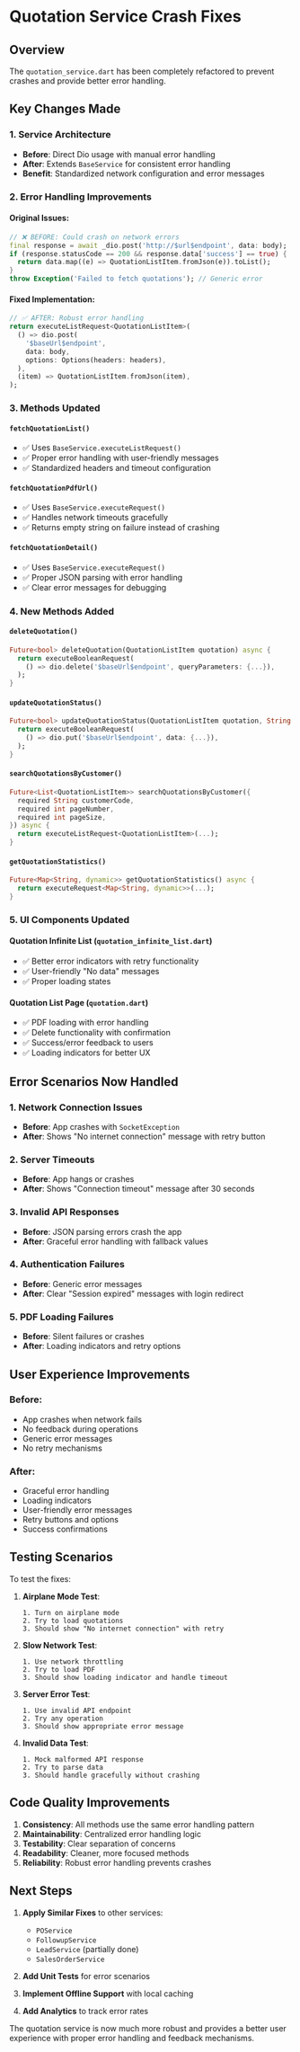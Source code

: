 # Quotation Service Crash Fixes

## Overview
The `quotation_service.dart` has been completely refactored to prevent crashes and provide better error handling.

## Key Changes Made

### 1. **Service Architecture**
- **Before**: Direct Dio usage with manual error handling
- **After**: Extends `BaseService` for consistent error handling
- **Benefit**: Standardized network configuration and error messages

### 2. **Error Handling Improvements**

#### Original Issues:
```dart
// ❌ BEFORE: Could crash on network errors
final response = await _dio.post('http://$url$endpoint', data: body);
if (response.statusCode == 200 && response.data['success'] == true) {
  return data.map((e) => QuotationListItem.fromJson(e)).toList();
}
throw Exception('Failed to fetch quotations'); // Generic error
```

#### Fixed Implementation:
```dart
// ✅ AFTER: Robust error handling
return executeListRequest<QuotationListItem>(
  () => dio.post(
    '$baseUrl$endpoint', 
    data: body,
    options: Options(headers: headers),
  ),
  (item) => QuotationListItem.fromJson(item),
);
```

### 3. **Methods Updated**

#### `fetchQuotationList()`
- ✅ Uses `BaseService.executeListRequest()`
- ✅ Proper error handling with user-friendly messages
- ✅ Standardized headers and timeout configuration

#### `fetchQuotationPdfUrl()`
- ✅ Uses `BaseService.executeRequest()`
- ✅ Handles network timeouts gracefully
- ✅ Returns empty string on failure instead of crashing

#### `fetchQuotationDetail()`
- ✅ Uses `BaseService.executeRequest()`
- ✅ Proper JSON parsing with error handling
- ✅ Clear error messages for debugging

### 4. **New Methods Added**

#### `deleteQuotation()`
```dart
Future<bool> deleteQuotation(QuotationListItem quotation) async {
  return executeBooleanRequest(
    () => dio.delete('$baseUrl$endpoint', queryParameters: {...}),
  );
}
```

#### `updateQuotationStatus()`
```dart
Future<bool> updateQuotationStatus(QuotationListItem quotation, String newStatus) async {
  return executeBooleanRequest(
    () => dio.put('$baseUrl$endpoint', data: {...}),
  );
}
```

#### `searchQuotationsByCustomer()`
```dart
Future<List<QuotationListItem>> searchQuotationsByCustomer({
  required String customerCode,
  required int pageNumber,
  required int pageSize,
}) async {
  return executeListRequest<QuotationListItem>(...);
}
```

#### `getQuotationStatistics()`
```dart
Future<Map<String, dynamic>> getQuotationStatistics() async {
  return executeRequest<Map<String, dynamic>>(...);
}
```

### 5. **UI Components Updated**

#### Quotation Infinite List (`quotation_infinite_list.dart`)
- ✅ Better error indicators with retry functionality
- ✅ User-friendly "No data" messages
- ✅ Proper loading states

#### Quotation List Page (`quotation.dart`)
- ✅ PDF loading with error handling
- ✅ Delete functionality with confirmation
- ✅ Success/error feedback to users
- ✅ Loading indicators for better UX

## Error Scenarios Now Handled

### 1. **Network Connection Issues**
- **Before**: App crashes with `SocketException`
- **After**: Shows "No internet connection" message with retry button

### 2. **Server Timeouts**
- **Before**: App hangs or crashes
- **After**: Shows "Connection timeout" message after 30 seconds

### 3. **Invalid API Responses**
- **Before**: JSON parsing errors crash the app
- **After**: Graceful error handling with fallback values

### 4. **Authentication Failures**
- **Before**: Generic error messages
- **After**: Clear "Session expired" messages with login redirect

### 5. **PDF Loading Failures**
- **Before**: Silent failures or crashes
- **After**: Loading indicators and retry options

## User Experience Improvements

### Before:
- App crashes when network fails
- No feedback during operations
- Generic error messages
- No retry mechanisms

### After:
- Graceful error handling
- Loading indicators
- User-friendly error messages
- Retry buttons and options
- Success confirmations

## Testing Scenarios

To test the fixes:

1. **Airplane Mode Test**:
   ```
   1. Turn on airplane mode
   2. Try to load quotations
   3. Should show "No internet connection" with retry
   ```

2. **Slow Network Test**:
   ```
   1. Use network throttling
   2. Try to load PDF
   3. Should show loading indicator and handle timeout
   ```

3. **Server Error Test**:
   ```
   1. Use invalid API endpoint
   2. Try any operation
   3. Should show appropriate error message
   ```

4. **Invalid Data Test**:
   ```
   1. Mock malformed API response
   2. Try to parse data
   3. Should handle gracefully without crashing
   ```

## Code Quality Improvements

1. **Consistency**: All methods use the same error handling pattern
2. **Maintainability**: Centralized error handling logic
3. **Testability**: Clear separation of concerns
4. **Readability**: Cleaner, more focused methods
5. **Reliability**: Robust error handling prevents crashes

## Next Steps

1. **Apply Similar Fixes** to other services:
   - `POService`
   - `FollowupService`
   - `LeadService` (partially done)
   - `SalesOrderService`

2. **Add Unit Tests** for error scenarios

3. **Implement Offline Support** with local caching

4. **Add Analytics** to track error rates

The quotation service is now much more robust and provides a better user experience with proper error handling and feedback mechanisms.